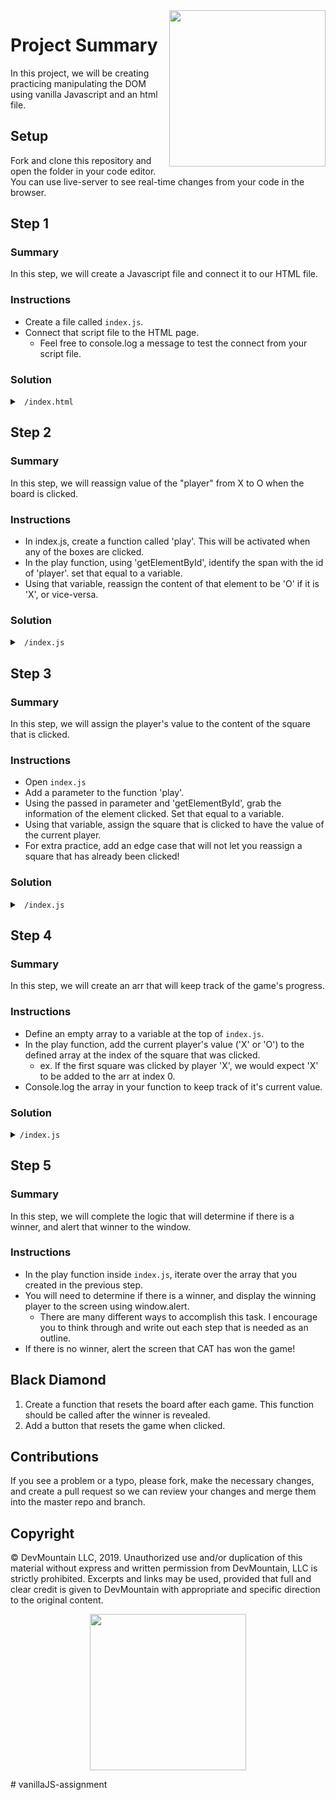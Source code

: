 <img src="https://s3.amazonaws.com/devmountain/readme-logo.png" width="250" align="right">

# Project Summary

In this project, we will be creating practicing manipulating the DOM using vanilla Javascript and an html file.

## Setup

Fork and clone this repository and open the folder in your code editor. You can use live-server to see real-time changes from your code in the browser.

## Step 1

### Summary

In this step, we will create a Javascript file and connect it to our HTML file.

### Instructions

- Create a file called `index.js`.
- Connect that script file to the HTML page.
  - Feel free to console.log a message to test the connect from your script file.


### Solution

<details>

<summary> <code> /index.html </code> </summary>

```html
<!DOCTYPE html>
<html lang="en">
  <head>
    <meta charset="UTF-8" />
    <meta name="viewport" content="width=device-width, initial-scale=1.0" />
    <title>Tic Tac Toe</title>
    <link rel="stylesheet" href="./index.css" />
  </head>
  <body>
    <table>
      <tr class="row">
        <td id="0" onclick="play(0)"></td>
        <td id="1" onclick="play(1)"></td>
        <td id="2" onclick="play(2)"></td>
      </tr>
      <tr class="row">
        <td id="3" onclick="play(3)"></td>
        <td id="4" onclick="play(4)"></td>
        <td id="5" onclick="play(5)"></td>
      </tr>
      <tr class="row">
        <td id="6" onclick="play(6)"></td>
        <td id="7" onclick="play(7)"></td>
        <td id="8" onclick="play(8)"></td>
      </tr>
    </table>
    <span>Player </span>
    <span id="player">X</span>
    <span>'s turn</span>
    <script src="./index.js"></script>
  </body>
</html>

```
</details>

## Step 2

### Summary

In this step, we will reassign value of the "player" from X to O when the board is clicked.

### Instructions
- In index.js, create a function called 'play'. This will be activated when any of the boxes are clicked. 
- In the play function, using 'getElementById', identify the span with the id of 'player'. set that equal to a variable. 
- Using that variable, reassign the content of that element to be 'O' if it is 'X', or vice-versa. 


### Solution

<details>

<summary> <code> /index.js </code> </summary>

```js
const play = () => {
  const player = document.getElementById('player');

  if (player.innerText === 'X') {
    player.innerText = 'O';
  } else {
    player.innerText = 'X';
  }
};
```

</details>

## Step 3

### Summary

In this step, we will assign the player's value to the content of the square that is clicked.

### Instructions
- Open `index.js`
- Add a parameter to the function 'play'.
- Using the passed in parameter and 'getElementById', grab the information of the element clicked. Set that equal to a variable.
- Using that variable, assign the square that is clicked to have the value of the current player.
- For extra practice, add an edge case that will not let you reassign a square that has already been clicked!

### Solution

<details>

<summary> <code> /index.js </code> </summary>

```js
const play = (val) => {
  const player = document.getElementById('player');
  const element = document.getElementById(val);

  if (player.innerText === 'X') {
    player.innerText = 'O';
    element.innerText = 'X'
  } else {
    player.innerText = 'X';
    element.innerText = 'O'
  }
};
```

</details>

## Step 4

### Summary
In this step, we will create an arr that will keep track of the game's progress.

### Instructions
- Define an empty array to a variable at the top of `index.js`.
- In the play function, add the current player's value ('X' or 'O') to the defined array at the index of the square that was clicked. 
    - ex. If the first square was clicked by player 'X', we would expect 'X' to be added to the arr at index 0.
- Console.log the array in your function to keep track of it's current value.

### Solution

<details>
<summary><code>/index.js</code> </summary>

```js
let board = []

const play = (val) => {
  const player = document.getElementById('player');
  const element = document.getElementById(val);

  if (player.innerText === 'X') {
    player.innerText = 'O';
    element.innerText = 'X'
    board[val] = 'X'
  } else {
    player.innerText = 'X';
    element.innerText = 'O'
    board[val] = 'O'
  }
  console.log(board)
};
```

</details>

## Step 5

### Summary

In this step, we will complete the logic that will determine if there is a winner, and alert that winner to the window.

### Instructions

- In the play function inside `index.js`, iterate over the array that you created in the previous step. 
- You will need to determine if there is a winner, and display the winning player to the screen using window.alert.
    - There are many different ways to accomplish this task. I encourage you to think through and write out each step that is needed as an outline.
- If there is no winner, alert the screen that CAT has won the game!


## Black Diamond 

1. Create a function that resets the board after each game. This function should be called after the winner is revealed.
2. Add a button that resets the game when clicked. 


## Contributions

If you see a problem or a typo, please fork, make the necessary changes, and create a pull request so we can review your changes and merge them into the master repo and branch.

## Copyright

© DevMountain LLC, 2019. Unauthorized use and/or duplication of this material without express and written permission from DevMountain, LLC is strictly prohibited. Excerpts and links may be used, provided that full and clear credit is given to DevMountain with appropriate and specific direction to the original content.

<p align="center">
<img src="https://s3.amazonaws.com/devmountain/readme-logo.png" width="250">
</p># vanillaJS-assignment
